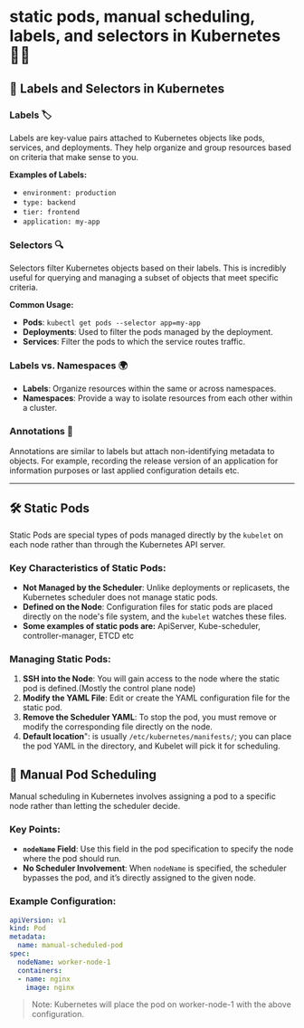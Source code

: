 # static pods, manual scheduling, labels, and selectors in Kubernetes 📘🚀


## 📌 Labels and Selectors in Kubernetes

### Labels 🏷️
Labels are key-value pairs attached to Kubernetes objects like pods, services, and deployments. They help organize and group resources based on criteria that make sense to you.

**Examples of Labels:**
- `environment: production`
- `type: backend`
- `tier: frontend`
- `application: my-app`

### Selectors 🔍
Selectors filter Kubernetes objects based on their labels. This is incredibly useful for querying and managing a subset of objects that meet specific criteria.

**Common Usage:**
- **Pods**: `kubectl get pods --selector app=my-app`
- **Deployments**: Used to filter the pods managed by the deployment.
- **Services**: Filter the pods to which the service routes traffic.

### Labels vs. Namespaces 🌍
- **Labels**: Organize resources within the same or across namespaces.
- **Namespaces**: Provide a way to isolate resources from each other within a cluster.

### Annotations 📝
Annotations are similar to labels but attach non-identifying metadata to objects. For example, recording the release version of an application for information purposes or last applied configuration details etc.

---

## 🛠️ Static Pods

Static Pods are special types of pods managed directly by the `kubelet` on each node rather than through the Kubernetes API server.

### Key Characteristics of Static Pods:
- **Not Managed by the Scheduler**: Unlike deployments or replicasets, the Kubernetes scheduler does not manage static pods.
- **Defined on the Node**: Configuration files for static pods are placed directly on the node's file system, and the `kubelet` watches these files.
- **Some examples of static pods are:** ApiServer, Kube-scheduler, controller-manager, ETCD etc
  
### Managing Static Pods:
1. **SSH into the Node**: You will gain access to the node where the static pod is defined.(Mostly the control plane node)
2. **Modify the YAML File**: Edit or create the YAML configuration file for the static pod.
3. **Remove the Scheduler YAML**: To stop the pod, you must remove or modify the corresponding file directly on the node.
4. **Default location**": is usually `/etc/kubernetes/manifests/`; you can place the pod YAML in the directory, and Kubelet will pick it for scheduling.

## 🧭 Manual Pod Scheduling

Manual scheduling in Kubernetes involves assigning a pod to a specific node rather than letting the scheduler decide.

### Key Points:
- **`nodeName` Field**: Use this field in the pod specification to specify the node where the pod should run.
- **No Scheduler Involvement**: When `nodeName` is specified, the scheduler bypasses the pod, and it’s directly assigned to the given node.

### Example Configuration:
```yaml
apiVersion: v1
kind: Pod
metadata:
  name: manual-scheduled-pod
spec:
  nodeName: worker-node-1
  containers:
  - name: nginx
    image: nginx
```

>Note: Kubernetes will place the pod on worker-node-1 with the above configuration.



